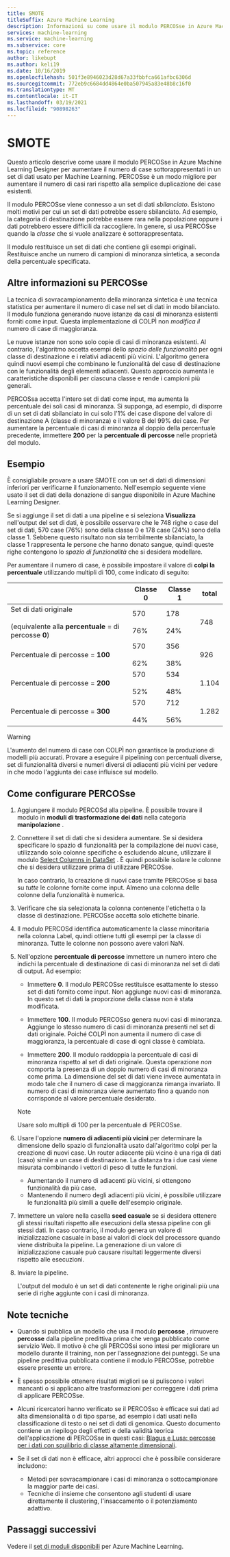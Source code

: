 ```yaml
---
title: SMOTE
titleSuffix: Azure Machine Learning
description: Informazioni su come usare il modulo PERCOSse in Azure Machine Learning per aumentare il numero di esempi a bassa incidenza in un set di dati usando il sovracampionamento.
services: machine-learning
ms.service: machine-learning
ms.subservice: core
ms.topic: reference
author: likebupt
ms.author: keli19
ms.date: 10/16/2019
ms.openlocfilehash: 501f3e8946023d28d67a33fbbfca661afbc6306d
ms.sourcegitcommit: 772eb9c6684dd4864e0ba507945a83e48b8c16f0
ms.translationtype: MT
ms.contentlocale: it-IT
ms.lasthandoff: 03/19/2021
ms.locfileid: "90898263"
---
```

# <a name="smote"></a>SMOTE

Questo articolo descrive come usare il modulo PERCOSse in Azure Machine Learning Designer per aumentare il numero di case sottorappresentati in un set di dati usato per Machine Learning. PERCOSse è un modo migliore per aumentare il numero di casi rari rispetto alla semplice duplicazione dei case esistenti.  

Il modulo PERCOSse viene connesso a un set di dati *sbilanciato*. Esistono molti motivi per cui un set di dati potrebbe essere sbilanciato. Ad esempio, la categoria di destinazione potrebbe essere rara nella popolazione oppure i dati potrebbero essere difficili da raccogliere. In genere, si usa PERCOSse quando la *classe* che si vuole analizzare è sottorappresentata. 
  
Il modulo restituisce un set di dati che contiene gli esempi originali. Restituisce anche un numero di campioni di minoranza sintetica, a seconda della percentuale specificata.  
  
## <a name="more-about-smote"></a>Altre informazioni su PERCOSse

La tecnica di sovracampionamento della minoranza sintetica è una tecnica statistica per aumentare il numero di case nel set di dati in modo bilanciato. Il modulo funziona generando nuove istanze da casi di minoranza esistenti forniti come input. Questa implementazione di COLPÌ non *modifica il* numero di case di maggioranza.

Le nuove istanze non sono solo copie di casi di minoranza esistenti. Al contrario, l'algoritmo accetta esempi dello *spazio delle funzionalità* per ogni classe di destinazione e i relativi adiacenti più vicini. L'algoritmo genera quindi nuovi esempi che combinano le funzionalità del case di destinazione con le funzionalità degli elementi adiacenti. Questo approccio aumenta le caratteristiche disponibili per ciascuna classe e rende i campioni più generali.
  
PERCOSsa accetta l'intero set di dati come input, ma aumenta la percentuale dei soli casi di minoranza. Si supponga, ad esempio, di disporre di un set di dati sbilanciato in cui solo l'1% dei case dispone del valore di destinazione A (classe di minoranza) e il valore B del 99% dei case. Per aumentare la percentuale di casi di minoranza al doppio della percentuale precedente, immettere **200** per la **percentuale di percosse** nelle proprietà del modulo.  
  
## <a name="examples"></a>Esempio  

È consigliabile provare a usare SMOTE con un set di dati di dimensioni inferiori per verificarne il funzionamento. Nell'esempio seguente viene usato il set di dati della donazione di sangue disponibile in Azure Machine Learning Designer.
  
Se si aggiunge il set di dati a una pipeline e si seleziona **Visualizza** nell'output del set di dati, è possibile osservare che le 748 righe o case del set di dati, 570 case (76%) sono della classe 0 e 178 case (24%) sono della classe 1. Sebbene questo risultato non sia terribilmente sbilanciato, la classe 1 rappresenta le persone che hanno donato sangue, quindi queste righe contengono lo *spazio di funzionalità* che si desidera modellare.
 
Per aumentare il numero di case, è possibile impostare il valore di **colpì la percentuale** utilizzando multipli di 100, come indicato di seguito:

||Classe 0|Classe 1|total|  
|-|-------------|-------------|-----------|  
|Set di dati originale<br /><br /> (equivalente alla **percentuale**  =  di percosse **0**)|570<br /><br /> 76%|178<br /><br /> 24%|748|  
|Percentuale di percosse   =  **100**|570<br /><br /> 62%|356<br /><br /> 38%|926|  
|Percentuale di percosse   =  **200**|570<br /><br /> 52%|534<br /><br /> 48%|1.104|  
|Percentuale di percosse   =  **300**|570<br /><br /> 44%|712<br /><br /> 56%|1.282|  
  
> [!WARNING]
> L'aumento del numero di case con COLPÌ non garantisce la produzione di modelli più accurati. Provare a eseguire il pipelining con percentuali diverse, set di funzionalità diversi e numeri diversi di adiacenti più vicini per vedere in che modo l'aggiunta dei case influisce sul modello.  
  
## <a name="how-to-configure-smote"></a>Come configurare PERCOSse
  
1.  Aggiungere il modulo PERCOSd alla pipeline. È possibile trovare il modulo in **moduli di trasformazione dei dati** nella categoria **manipolazione** .

2. Connettere il set di dati che si desidera aumentare. Se si desidera specificare lo spazio di funzionalità per la compilazione dei nuovi case, utilizzando solo colonne specifiche o escludendo alcune, utilizzare il modulo [Select Columns in DataSet](select-columns-in-dataset.md) . È quindi possibile isolare le colonne che si desidera utilizzare prima di utilizzare PERCOSse.
  
    In caso contrario, la creazione di nuovi case tramite PERCOSse si basa su *tutte* le colonne fornite come input. Almeno una colonna delle colonne della funzionalità è numerica.
  
3.  Verificare che sia selezionata la colonna contenente l'etichetta o la classe di destinazione. PERCOSse accetta solo etichette binarie.
  
4.  Il modulo PERCOSd identifica automaticamente la classe minoritaria nella colonna Label, quindi ottiene tutti gli esempi per la classe di minoranza. Tutte le colonne non possono avere valori NaN.
  
5.  Nell'opzione **percentuale di percosse** immettere un numero intero che indichi la percentuale di destinazione di casi di minoranza nel set di dati di output. Ad esempio:  
  
    - Immettere **0**. Il modulo PERCOSse restituisce esattamente lo stesso set di dati fornito come input. Non aggiunge nuovi casi di minoranza. In questo set di dati la proporzione della classe non è stata modificata.  
  
    - Immettere **100**. Il modulo PERCOSso genera nuovi casi di minoranza. Aggiunge lo stesso numero di casi di minoranza presenti nel set di dati originale. Poiché COLPÌ non aumenta il numero di case di maggioranza, la percentuale di case di ogni classe è cambiata.  
  
    - Immettere **200**. Il modulo raddoppia la percentuale di casi di minoranza rispetto al set di dati originale. Questa operazione *non* comporta la presenza di un doppio numero di casi di minoranza come prima. La dimensione del set di dati viene invece aumentata in modo tale che il numero di case di maggioranza rimanga invariato. Il numero di casi di minoranza viene aumentato fino a quando non corrisponde al valore percentuale desiderato.  
  
    > [!NOTE]
    > Usare solo multipli di 100 per la percentuale di PERCOSse.

6.  Usare l'opzione **numero di adiacenti più vicini** per determinare la dimensione dello spazio di funzionalità usato dall'algoritmo colpì per la creazione di nuovi case. Un router adiacente più vicino è una riga di dati (caso) simile a un case di destinazione. La distanza tra i due casi viene misurata combinando i vettori di peso di tutte le funzioni.  
  
    + Aumentando il numero di adiacenti più vicini, si ottengono funzionalità da più case.
    + Mantenendo il numero degli adiacenti più vicini, è possibile utilizzare le funzionalità più simili a quelle dell'esempio originale.  
  
7. Immettere un valore nella casella **seed casuale** se si desidera ottenere gli stessi risultati rispetto alle esecuzioni della stessa pipeline con gli stessi dati. In caso contrario, il modulo genera un valore di inizializzazione casuale in base ai valori di clock del processore quando viene distribuita la pipeline. La generazione di un valore di inizializzazione casuale può causare risultati leggermente diversi rispetto alle esecuzioni.

8. Inviare la pipeline.  
  
   L'output del modulo è un set di dati contenente le righe originali più una serie di righe aggiunte con i casi di minoranza.  

## <a name="technical-notes"></a>Note tecniche

+ Quando si pubblica un modello che usa il modulo **percosse** , rimuovere **percosse** dalla pipeline predittiva prima che venga pubblicato come servizio Web. Il motivo è che gli PERCOSsi sono intesi per migliorare un modello durante il training, non per l'assegnazione dei punteggi. Se una pipeline predittiva pubblicata contiene il modulo PERCOSse, potrebbe essere presente un errore.

+ È spesso possibile ottenere risultati migliori se si puliscono i valori mancanti o si applicano altre trasformazioni per correggere i dati prima di applicare PERCOSse. 

+ Alcuni ricercatori hanno verificato se il PERCOSso è efficace sui dati ad alta dimensionalità o di tipo sparse, ad esempio i dati usati nella classificazione di testo o nei set di dati di genomica. Questo documento contiene un riepilogo degli effetti e della validità teorica dell'applicazione di PERCOSse in questi casi: [Blagus e Lusa: percosse per i dati con squilibrio di classe altamente dimensionali](https://bmcbioinformatics.biomedcentral.com/articles/10.1186/1471-2105-14-106).

+ Se il set di dati non è efficace, altri approcci che è possibile considerare includono:
  + Metodi per sovracampionare i casi di minoranza o sottocampionare la maggior parte dei casi.
  + Tecniche di insieme che consentono agli studenti di usare direttamente il clustering, l'insaccamento o il potenziamento adattivo.


## <a name="next-steps"></a>Passaggi successivi

Vedere il [set di moduli disponibili](module-reference.md) per Azure Machine Learning. 

